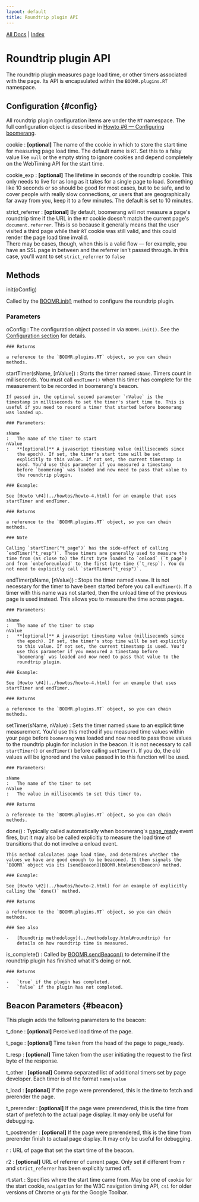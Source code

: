 ```yaml
---
layout: default
title: Roundtrip plugin API
---
```


[All Docs](../) | [Index](index.html)

Roundtrip plugin API
====================

The roundtrip plugin measures page load time, or other timers associated
with the page. Its API is encapsulated within the `BOOMR.plugins.RT`
namespace.

Configuration {#config}
-------------

All roundtrip plugin configuration items are under the `RT` namespace.
The full configuration object is described in [Howto \#6 — Configuring
boomerang](../howtos/howto-6.html).

cookie
:   **[optional]** The name of the cookie in which to store the start
    time for measuring page load time. The default name is `RT`. Set
    this to a falsy value like `null` or the empty string to ignore
    cookies and depend completely on the WebTiming API for the start
    time.

cookie\_exp
:   **[optional]** The lifetime in seconds of the roundtrip cookie. This
    only needs to live for as long as it takes for a single page to
    load. Something like 10 seconds or so should be good for most cases,
    but to be safe, and to cover people with really slow connections, or
    users that are geographically far away from you, keep it to a few
    minutes. The default is set to 10 minutes.

strict\_referrer
:   **[optional]** By default, boomerang will not measure a page's
    roundtrip time if the URL in the `RT` cookie doesn't match the
    current page's `document.referrer`. This is so because it generally
    means that the user visited a third page while their `RT` cookie was
    still valid, and this could render the page load time invalid.\
     There may be cases, though, when this is a valid flow — for
    example, you have an SSL page in between and the referrer isn't
    passed through. In this case, you'll want to set `strict_referrer`
    to `false`

Methods
-------

init(oConfig)

Called by the [BOOMR.init()](BOOMR.html#init) method to configure the
roundtrip plugin.

### Parameters

oConfig
:   The configuration object passed in via `BOOMR.init()`. See the
    [Configuration section](#config) for details.

    ### Returns

    a reference to the `BOOMR.plugins.RT` object, so you can chain
    methods.

startTimer(sName, [nValue])
:   Starts the timer named `sName`. Timers count in milliseconds. You
    must call `endTimer()` when this timer has complete for the
    measurement to be recorded in boomerang's beacon.

    If passed in, the optional second parameter `nValue` is the
    timestamp in milliseconds to set the timer's start time to. This is
    useful if you need to record a timer that started before boomerang
    was loaded up.

    ### Parameters:

    sName
    :   The name of the timer to start
    nValue
    :   **[optional]** A javascript timestamp value (milliseconds since
        the epoch). If set, the timer's start time will be set
        explicitly to this value. If not set, the current timestamp is
        used. You'd use this parameter if you measured a timestamp
        before `boomerang` was loaded and now need to pass that value to
        the roundtrip plugin.

    ### Example:

    See [Howto \#4](../howtos/howto-4.html) for an example that uses
    startTimer and endTimer.

    ### Returns

    a reference to the `BOOMR.plugins.RT` object, so you can chain
    methods.

    ### Note

    Calling `startTimer("t_page")` has the side-effect of calling
    `endTimer("t_resp")`. These timers are generally used to measure the
    time from (as close to) the first byte loaded to `onload` (`t_page`)
    and from `onbeforeunload` to the first byte time (`t_resp`). You do
    not need to explicitly call `startTimer("t_resp")`.

endTimer(sName, [nValue])
:   Stops the timer named `sName`. It is not necessary for the timer to
    have been started before you call `endTimer()`. If a timer with this
    name was not started, then the unload time of the previous page is
    used instead. This allows you to measure the time across pages.

    ### Parameters:

    sName
    :   The name of the timer to stop
    nValue
    :   **[optional]** A javascript timestamp value (milliseconds since
        the epoch). If set, the timer's stop time will be set explicitly
        to this value. If not set, the current timestamp is used. You'd
        use this parameter if you measured a timestamp before
        `boomerang` was loaded and now need to pass that value to the
        roundtrip plugin.

    ### Example:

    See [Howto \#4](../howtos/howto-4.html) for an example that uses
    startTimer and endTimer.

    ### Returns

    a reference to the `BOOMR.plugins.RT` object, so you can chain
    methods.

setTimer(sName, nValue)
:   Sets the timer named `sName` to an explicit time measurement. You'd
    use this method if you measured time values within your page before
    `boomerang` was loaded and now need to pass those values to the
    roundtrip plugin for inclusion in the beacon. It is not necessary to
    call `startTimer()` or `endTimer()` before calling `setTimer()`. If
    you do, the old values will be ignored and the value passed in to
    this function will be used.

    ### Parameters:

    sName
    :   The name of the timer to set
    nValue
    :   The value in milliseconds to set this timer to.

    ### Returns

    a reference to the `BOOMR.plugins.RT` object, so you can chain
    methods.

done()
:   Typically called automatically when boomerang's
    [page\_ready](BOOMR.html#page_ready) event fires, but it may also be
    called explicitly to measure the load time of transitions that do
    not involve a onload event.

    This method calculates page load time, and determines whether the
    values we have are good enough to be beaconed. It then signals the
    `BOOMR` object via its [sendBeacon](BOOMR.html#sendBeacon) method.

    ### Example:

    See [Howto \#2](../howtos/howto-2.html) for an example of explicitly
    calling the `done()` method.

    ### Returns

    a reference to the `BOOMR.plugins.RT` object, so you can chain
    methods.

    ### See also

    -   [Roundtrip methodology](../methodology.html#roundtrip) for
        details on how roundtrip time is measured.

is\_complete()
:   Called by [BOOMR.sendBeacon()](BOOMR.html#sendBeacon) to determine
    if the roundtrip plugin has finished what it's doing or not.

    ### Returns

    -   `true` if the plugin has completed.
    -   `false` if the plugin has not completed.

Beacon Parameters {#beacon}
-----------------

This plugin adds the following parameters to the beacon:

t\_done
:   **[optional]** Perceived load time of the page.

t\_page
:   **[optional]** Time taken from the head of the page to page\_ready.

t\_resp
:   **[optional]** Time taken from the user initiating the request to
    the first byte of the response.

t\_other
:   **[optional]** Comma separated list of additional timers set by page
    developer. Each timer is of the format `name|value`

t\_load
:   **[optional]** If the page were prerendered, this is the time to
    fetch and prerender the page.

t\_prerender
:   **[optional]** If the page were prerendered, this is the time from
    start of prefetch to the actual page display. It may only be useful
    for debugging.

t\_postrender
:   **[optional]** If the page were prerendered, this is the time from
    prerender finish to actual page display. It may only be useful for
    debugging.

r
:   URL of page that set the start time of the beacon.

r2
:   **[optional]** URL of referrer of current page. Only set if
    different from `r` and `strict_referrer` has been explicitly turned
    off.

rt.start
:   Specifies where the start time came from. May be one of `cookie` for
    the start cookie, `navigation` for the W3C navigation timing API,
    `csi` for older versions of Chrome or `gtb` for the Google Toolbar.

